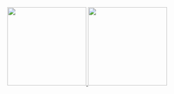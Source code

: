<div> 
  <a href="https://github.com/Antonio-BNeto">
  <img  height="180em" src="https://github-readme-stats.vercel.app/api?username=Antonio-BNeto&show_icons=true&theme=tokyonight&include_all_commits=true&count_private=true"/>
  <img height="180em" src="https://github-readme-stats.vercel.app/api/top-langs/?username=Antonio-BNeto&layout=compact&langs_count=16&theme=tokyonight"/>
</div>

<!--
**Antonio-BNeto/Antonio-BNeto** is a ✨ _special_ ✨ repository because its `README.md` (this file) appears on your GitHub profile.

Here are some ideas to get you started:

- 🔭 I’m currently working on ...
- 🌱 I’m currently learning ...
- 👯 I’m looking to collaborate on ...
- 🤔 I’m looking for help with ...
- 💬 Ask me about ...
- 📫 How to reach me: ...
- 😄 Pronouns: ...
- ⚡ Fun fact: ...
-->
